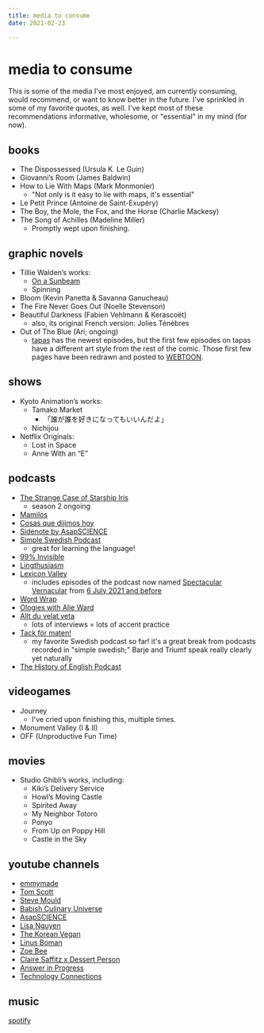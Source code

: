 ```yaml
---
title: media to consume
date: 2021-02-23

---
```

# media to consume

This is some of the media I’ve most enjoyed, am currently consuming, would recommend, or want to know better in the future. I've sprinkled in some of my favorite quotes, as well. I've kept most of these recommendations informative, wholesome, or "essential" in my mind (for now).

## books

* The Dispossessed (Ursula K. Le Guin)
* Giovanni’s Room (James Baldwin)
* How to Lie With Maps (Mark Monmonier)
  * "Not only is it easy to lie with maps, it's essential"
* Le Petit Prince (Antoine de Saint-Exupéry)
* The Boy, the Mole, the Fox, and the Horse (Charlie Mackesy)
* The Song of Achilles (Madeline Miller)
  * Promptly wept upon finishing.

## graphic novels

* Tillie Walden’s works:
  * [On a Sunbeam](https://www.onasunbeam.com/)
  * Spinning
* Bloom (Kevin Panetta & Savanna Ganucheau)
* The Fire Never Goes Out (Noelle Stevenson)
* Beautiful Darkness (Fabien Vehlmann & Kerascoët)
  * also, its original French version: Jolies Ténèbres
* Out of The Blue (Ari; ongoing)
  * [tapas](https://tapas.io/series/OutoftheBlue) has the newest episodes, but the first few episodes on tapas have a different art style from the rest of the comic. Those first few pages have been redrawn and posted to [WEBTOON](https://www.webtoons.com/en/challenge/out-of-the-blue/list?title_no=192270&page=1).

## shows

* Kyoto Animation’s works:
  * Tamako Market
    * 「誰が誰を好きになってもいいんだよ」
  * Nichijou
* Netflix Originals:
  * Lost in Space
  * Anne With an “E”

## podcasts

* [The Strange Case of Starship Iris](https://www.procyonpodcastnetwork.com/tscosi-eps)
  * season 2 ongoing
* [Mamilos](https://www.b9.com.br/shows/mamilos/)
* [Cosas que dijimos hoy](https://www.abrazogrupal.com/nuestros-podcasts)
* [Sidenote by AsapSCIENCE](https://www.asapscience.com/podcast)
* [Simple Swedish Podcast](https://www.swedishlinguist.com/podcast/)
  * great for learning the language!
* [99% Invisible](https://99percentinvisible.org/)
* [Lingthusiasm](https://lingthusiasm.com/)
* [Lexicon Valley](https://www.booksmartstudios.org/s/lexicon-valley?utm_source=substack&utm_medium=menu)
  * includes episodes of the podcast now named [Spectacular Vernacular](https://slate.com/podcasts/spectacular-vernacular) from [6 July 2021 and before](https://slate.com/podcasts/lexicon-valley)
* [Word Wrap](https://wordwrap.dev/)
* [Ologies with Alie Ward](https://www.alieward.com/ologies)
* [Allt du velat veta](https://play.acast.com/s/alltduvelatveta)
  * lots of interviews = lots of accent practice
* [Tack för maten!](https://www.instagram.com/tack.fm/)
  * my favorite Swedish podcast so far! it's a great break from podcasts recorded in "simple swedish;" Barje and Triumf speak really clearly yet naturally
* [The History of English Podcast](https://historyofenglishpodcast.com/)

## videogames

* Journey
  * I've cried upon finishing this, multiple times.
* Monument Valley (I & II)
* OFF (Unproductive Fun Time)

## movies

* Studio Ghibli’s works, including:
  * Kiki’s Delivery Service
  * Howl’s Moving Castle
  * Spirited Away
  * My Neighbor Totoro
  * Ponyo
  * From Up on Poppy Hill
  * Castle in the Sky

## youtube channels

* [emmymade](https://youtube.com/c/emmymade)
* [Tom Scott](https://youtube.com/c/TomScottGo)
* [Steve Mould](https://youtube.com/c/SteveMould)
* [Babish Culinary Universe](https://youtube.com/c/bingingwithbabish)
* [AsapSCIENCE](https://youtube.com/user/AsapSCIENCE)
* [Lisa Nguyen](https://youtube.com/c/LisaNguyen)
* [The Korean Vegan](https://youtube.com/c/TheKoreanVegan)
* [Linus Boman](https://youtube.com/c/LinusBoman)
* [Zoe Bee](https://youtube.com/channel/UCecF2icZlEIJ__9XS6woPGw)
* [Claire Saffitz x Dessert Person](https://youtube.com/c/ClaireSaffitzxDessertPerson)
* [Answer in Progress](https://youtube.com/c/answerinprogress)
* [Technology Connections](https://youtube.com/c/TechnologyConnections)

## music

[spotify](https://open.spotify.com/user/we22t37uzwvcm3g6g8d3pxujp?si=Sp5C47eZQiCuoFM8TlRywA)
